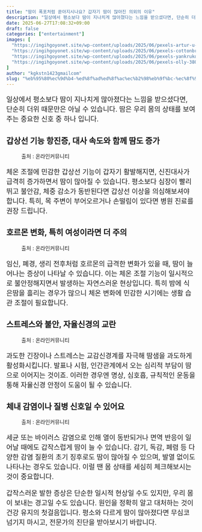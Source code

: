 ```yaml
---
title: "땀이 폭포처럼 쏟아지시나요? 갑자기 땀이 많아진 의외의 이유"
description: "일상에서 평소보다 땀이 지나치게 많아졌다는 느낌을 받으셨다면, 단순히 더위 때문만은 아닐 수 있습니다. 땀은 우리 몸의 상태를 보여주는 중요한 신호 중 하나 입니다."
date: 2025-06-27T17:08:32+09:00
draft: false
categories: ["entertainment"]
images: [
  "https://ingihgoyonet.site/wp-content/uploads/2025/06/pexels-artur-u-3061628-30348333-768x1024.jpg"
  "https://ingihgoyonet.site/wp-content/uploads/2025/06/pexels-cottonbro-7675401-1-683x1024.jpg"
  "https://ingihgoyonet.site/wp-content/uploads/2025/06/pexels-yankrukov-4458425-1024x683.jpg"
  "https://ingihgoyonet.site/wp-content/uploads/2025/06/pexels-olly-3807629-1-1024x685.jpg"
]
author: "kgkstn1423gmailcom"
slug: "%eb%95%80%ec%9d%b4-%ed%8f%ad%ed%8f%ac%ec%b2%98%eb%9f%bc-%ec%8f%9f%ec%95%84%ec%a7%80%ec%8b%9c%eb%82%98%ec%9a%94-%ea%b0%91%ec%9e%90%ea%b8%b0-%eb%95%80%ec%9d%b4-%eb%a7%8e%ec%95%84%ec%a7%84-%ec%9d%98"
---
```


<p style="font-size:18px">일상에서 평소보다 땀이 지나치게 많아졌다는 느낌을 받으셨다면, 단순히 더위 때문만은 아닐 수 있습니다. 땀은 우리 몸의 상태를 보여주는 중요한 신호 중 하나 입니다.</p> <h2 >갑상선 기능 항진증, 대사 속도와 함께 땀도 증가</h2> <figure ><img src="https://ingihgoyonet.site/wp-content/uploads/2025/06/pexels-artur-u-3061628-30348333-768x1024.jpg" alt="" style="aspect-ratio:16/9;object-fit:cover"/><figcaption >출처 : 온라인커뮤니티</figcaption></figure> <p style="font-size:18px">체온 조절에 민감한 갑상선 기능이 갑자기 활발해지면, 신진대사가 급격히 증가하면서 땀이 많아질 수 있습니다. 평소보다 심장이 빨리 뛰고 불안감, 체중 감소가 동반된다면 갑상선 이상을 의심해보셔야 합니다. 특히, 목 주변이 부어오르거나 손떨림이 있다면 병원 진료를 권장 드립니다.</p> <h2 >호르몬 변화, 특히 여성이라면 더 주의</h2> <figure ><img src="https://ingihgoyonet.site/wp-content/uploads/2025/06/pexels-cottonbro-7675401-1-683x1024.jpg" alt="" style="aspect-ratio:16/9;object-fit:cover"/><figcaption >출처 : 온라인커뮤니티</figcaption></figure> <p style="font-size:18px">임신, 폐경, 생리 전후처럼 호르몬의 급격한 변화가 있을 때, 땀이 늘어나는 증상이 나타날 수 있습니다. 이는 체온 조절 기능이 일시적으로 불안정해지면서 발생하는 자연스러운 현상입니다. 특히 밤에 식은땀을 흘리는 경우가 많으니 체온 변화에 민감한 시기에는 생활 습관 조절이 필요합니다.</p> <h2 >스트레스와 불안, 자율신경의 교란</h2> <figure ><img src="https://ingihgoyonet.site/wp-content/uploads/2025/06/pexels-yankrukov-4458425-1024x683.jpg" alt="" style="aspect-ratio:16/9;object-fit:cover"/><figcaption >출처 : 온라인커뮤니티</figcaption></figure> <p style="font-size:18px">과도한 긴장이나 스트레스는 교감신경계를 자극해 땀샘을 과도하게 활성화시킵니다. 발표나 시험, 인간관계에서 오는 심리적 부담이 땀으로 이어지는 것이죠. 이러한 경우엔 명상, 심호흡, 규칙적인 운동을 통해 자율신경 안정이 도움이 될 수 있습니다.</p> <h2 >체내 감염이나 질병 신호일 수 있어요</h2> <figure ><img src="https://ingihgoyonet.site/wp-content/uploads/2025/06/pexels-olly-3807629-1-1024x685.jpg" alt="" style="aspect-ratio:16/9;object-fit:cover"/><figcaption >출처 : 온라인커뮤니티</figcaption></figure> <p style="font-size:18px">세균 또는 바이러스 감염으로 인해 열이 동반되거나 면역 반응이 일어날 때에도 갑작스럽게 땀이 늘 수 있습니다. 감기, 독감, 폐렴 등 다양한 감염 질환의 초기 징후로도 땀이 많아질 수 있으며, 발열 없이도 나타나는 경우도 있습니다. 이럴 땐 몸 상태를 세심히 체크해보시는 것이 중요합니다.</p> <p style="font-size:18px">갑작스러운 발한 증상은 단순한 일시적 현상일 수도 있지만, 우리 몸이 보내는 경고일 수도 있습니다. 원인을 정확히 알고 대처하는 것이 건강 유지의 첫걸음입니다. 평소와 다르게 땀이 많아졌다면 무심코 넘기지 마시고, 전문가의 진단을 받아보시기 바랍니다.</p>